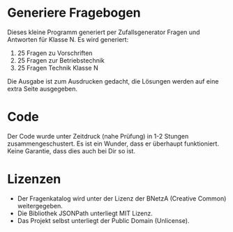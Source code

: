 # Generiere Fragebogen
Dieses kleine Programm generiert per Zufallsgenerator Fragen und Antworten für Klasse N.
Es wird generiert:
1) 25 Fragen zu Vorschriften
2) 25 Fragen zur Betriebstechnik
3) 25 Fragen Technik Klasse N

Die Ausgabe ist zum Ausdrucken gedacht, die Lösungen werden auf eine extra Seite ausgegeben.

# Code
Der Code wurde unter Zeitdruck (nahe Prüfung) in 1-2 Stungen zusammengeschustert. Es ist ein Wunder, dass er überhaupt funktioniert. Keine Garantie, dass dies auch bei Dir so ist.

# Lizenzen
* Der Fragenkatalog wird unter der Lizenz der BNetzA (Creative Common) weitergegeben.
* Die Bibliothek JSONPath unterliegt MIT Lizenz.
* Das Projekt selbst unterliegt der Public Domain (Unlicense).


